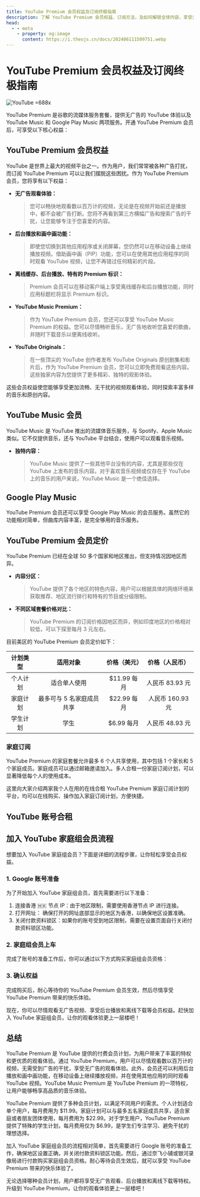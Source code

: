 ```yaml
---
title: YouTube Premium 会员权益及订阅终极指南
description: 了解 YouTube Premium 会员权益、订阅方法，及如何解锁全球内容，享受无广告、离线播放、背景播放等高级功能，提升观看体验。
head:
  - - meta
    - property: og:image
      content: https://i.theojs.cn/docs/202406111509751.webp
---
```


# YouTube Premium 会员权益及订阅终极指南

![YouTube =688x](https://i.theojs.cn/docs/202406111509751.webp 'YouTube')

YouTube Premium 是谷歌的流媒体服务套餐，提供无广告的 YouTube 体验以及 YouTube Music 和 Google Play Music 两项服务。开通 YouTube Premium 会员后，可享受以下核心权益：

## YouTube Premium 会员权益

YouTube 是世界上最大的视频平台之一。作为用户，我们常常被各种广告打扰，而订阅 YouTube Premium 可以让我们摆脱这些困扰。作为 YouTube Premium 会员，您将享有以下权益：

- **无广告观看体验：**
  > 您可以畅快地观看数以百万计的视频，无论是在视频开始前还是播放中，都不会被广告打断。您将不再看到第三方横幅广告和搜索广告的干扰，让您能够专注于您喜爱的内容。
- **后台播放和画中画功能：**
  > 即使您切换到其他应用程序或关闭屏幕，您仍然可以在移动设备上继续播放视频。借助画中画（PIP）功能，您可以在使用其他应用程序的同时观看 YouTube 视频，让您不再错过任何精彩的片段。
- **离线缓存、后台播放、特有的 Premium 标识：**
  > Premium 会员可以在移动客户端上享受离线缓存和后台播放功能，同时应用标题栏将显示 Premium 标识。
- **YouTube Music Premium：**
  > 作为 YouTube Premium 会员，您还可以享受 YouTube Music Premium 的权益。您可以尽情畅听音乐，无广告地收听您喜爱的歌曲，并随时下载音乐以便离线收听。
- **YouTube Originals：**
  > 在一些顶尖的 YouTube 创作者发布 YouTube Originals 原创剧集和影片后，作为 YouTube Premium 会员，您可以立即免费观看这些内容。这些独家内容为您提供了更多精彩、独特的观影体验。

这些会员权益使您能够享受更加流畅、无干扰的视频观看体验，同时探索丰富多样的音乐和原创内容。

## YouTube Music 会员

YouTube Music 是 YouTube 推出的流媒体音乐服务，与 Spotify、Apple Music 类似。它不仅提供音乐，还与 YouTube 平台结合，使用户可以观看音乐视频。

- **独特内容：**
  > YouTube Music 提供了一些其他平台没有的内容，尤其是那些仅在 YouTube 上发布的音乐内容。对于喜欢音乐视频或仅存在于 YouTube 上的音乐的用户来说，YouTube Music 是一个绝佳选择。

## Google Play Music

YouTube Premium 会员还可以享受 Google Play Music 的会员服务。虽然它的功能相对简单，但曲库内容丰富，是完全够用的音乐服务。

## YouTube Premium 会员定价

YouTube Premium 已经在全球 50 多个国家和地区推出，但支持情况因地区而异。

- **内容分区：**
  > YouTube 提供了各个地区的特色内容，用户可以根据具体的网络环境来获取推荐、地区流行排行和特有的节目或分级限制。
- **不同区域套餐价格对比：**
  > YouTube Premium 的订阅价格因地区而异，例如印度地区的价格相对较低，可以下探至每月 3 元左右。

目前美区的 YouTube Premium 会员定价如下：

| 计划类型 |         适用对象          | 价格（美元） |  价格（人民币）  |
| :------: | :-----------------------: | :----------: | :--------------: |
| 个人计划 |       适合单人使用        | $11.99 每月  | 人民币 83.93 元  |
| 家庭计划 | 最多可与 5 名家庭成员共享 | $22.99 每月  | 人民币 160.93 元 |
| 学生计划 |           学生            |  $6.99 每月  | 人民币 48.93 元  |

### 家庭订阅

YouTube Premium 的家庭套餐允许最多 6 个人共享使用，其中包括 1 个家长和 5 个家庭成员。家庭成员可以通过邮箱邀请加入。多人合租一份家庭订阅计划，可以显著降低每个人的使用成本。

这里向大家介绍两家我个人在用的在线合租 YouTube Premium 家庭订阅计划的平台，均可以在线购买、操作加入家庭订阅计划，方便快捷。

## YouTube 账号合租

<!--@include: @/serve/sharing/account-sharing-guide.md#price-->

## 加入 YouTube 家庭组会员流程

想要加入 YouTube 家庭组会员？下面是详细的流程步骤，让你轻松享受会员权益。

### 1\. Google 账号准备

为了开始加入 YouTube 家庭组会员，首先需要进行以下准备：

1.  连接香港 🇭🇰 节点 IP：由于地区限制，需要使用香港节点 IP 进行连接。
2.  打开网址：<Pill name="Play.Google.com" link="https://play.google.com/" icon="logos:google-play-icon" alt="谷歌商店图标" /> 确保打开的网址底部显示的地区为香港，以确保地区设置准确。
3.  关闭付款资料锁区：如果你的账号受到地区限制，需要在设置页面自行关闭付款资料锁区功能。

### 2\. 家庭组会员上车

完成了账号的准备工作后，你可以通过以下方式购买家庭组会员资格：

<Links
  :grid="3"
  :items="[
    {
      name: '奈飞小铺',
      desc: '购买 Netflix 家庭组会员，支持多种付款方式',
      link: 'https://itheo.top/ihezu',
      rel: 'sponsored noreferrer',
      image: {
        src: 'https://encrypted-tbn0.gstatic.com/images?q=tbn:ANd9GcRT5w-gXnmsI24DmoYkt-1EpkL_nY0O1p8p4Q&s',
        alt: '奈飞小铺图标'
      }
    },
    {
      name: '银河录像局',
      desc: '加入家庭组会员，便捷高效获取账号',
      link: 'https://itheo.top/yh',
      rel: 'sponsored noreferrer',
      image: { src: 'https://nf.video/favicon.ico', alt: '银河录像局图标' }
    },
    {
      name: '蜜糖商店',
      desc: '安全购买 Netflix 家庭组账号，售后完善',
      link: 'https://itheo.top/metshop',
      rel: 'sponsored noreferrer',
      image: { src: 'https://metshop.cn/img/simpLogo.1b5c58e1.png', alt: '蜜糖商店图标' }
    }
  ]"
/>

### 3\. 确认权益

完成购买后，耐心等待你的 YouTube Premium 会员生效，然后尽情享受 YouTube Premium 带来的快乐体验。

现在，你可以尽情观看无广告视频、享受后台播放和离线下载等会员权益。赶快加入 YouTube 家庭组会员，让你的观看体验更上一层楼吧！

## 总结

YouTube Premium 是 YouTube 提供的付费会员计划，为用户带来了丰富的特权和更优质的观看体验。通过 YouTube Premium，用户可以尽情观看数以百万计的视频，无需受到广告的干扰，享受无广告的观看体验。此外，会员还可以利用后台播放和画中画功能，在移动设备上继续播放视频，并在使用其他应用的同时观看 YouTube 视频。YouTube Music Premium 是 YouTube Premium 的一项特权，让用户能够畅享高品质的音乐体验。

YouTube Premium 提供了多种会员计划，以满足不同用户的需求。个人计划适合单个用户，每月费用为 $11.99。家庭计划可以与最多五名家庭成员共享，适合家庭或者朋友团体使用，每月费用为 $22.99。对于学生用户，YouTube Premium 提供了特殊的学生计划，每月费用仅为 $6.99，是学生们专注学习、避免干扰的理想选择。

加入 YouTube 家庭组会员的流程相对简单，首先需要进行 Google 账号的准备工作，确保地区设置正确，并关闭付款资料锁区功能。然后，通过奈飞小铺或银河录像局进行付款购买家庭组会员资格。耐心等待会员生效后，就可以享受 YouTube Premium 带来的快乐体验了。

无论选择哪种会员计划，用户都将享受无广告观看、后台播放和离线下载等特权。升级到 YouTube Premium，让你的观看体验更上一层楼吧！
